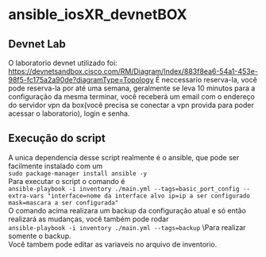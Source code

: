 # ansible_iosXR_devnetBOX
## Devnet Lab
O laboratorio devnet utilizado foi: https://devnetsandbox.cisco.com/RM/Diagram/Index/883f8ea6-54a1-453e-98f5-fc175a2a90de?diagramType=Topology 
É neccessario reserva-la, você pode reserva-la por até uma semana, geralmente se leva 10 minutos para a configuração da mesma terminar, você receberá um email com o endereço do servidor vpn da box(você precisa se conectar a vpn provida para poder acessar o laboratorio), login e senha.
## Execução do script
A unica dependencia desse script realmente é o ansible, que pode ser facilmente instalado com um\
```sudo package-manager install ansible -y```\
Para executar o script o comando é\
``ansible-playbook -i inventory ./main.yml --tags=basic_port_config --extra-vars "interface=nome da interface alvo ip=ip a ser configurado mask=mascara a ser configurada"``\
O comando acima realizara um backup da configuração atual e só então realizará as mudanças, você também pode rodar\
``ansible-playbook -i inventory ./main.yml --tags=backup``
\Para realizar somente o backup.\
Você tambem pode editar as variaveis no arquivo de inventorio.
